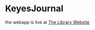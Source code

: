 # KeyesJournal

the webapp is live at [The Library Website](http://arc.lib.montana.edu/yellowstone-accounts/)
